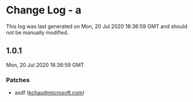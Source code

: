 # Change Log - a

This log was last generated on Mon, 20 Jul 2020 18:36:59 GMT and should not be manually modified.

<!-- Start content -->

## 1.0.1

Mon, 20 Jul 2020 18:36:59 GMT

### Patches

- asdf (kchau@microsoft.com)
